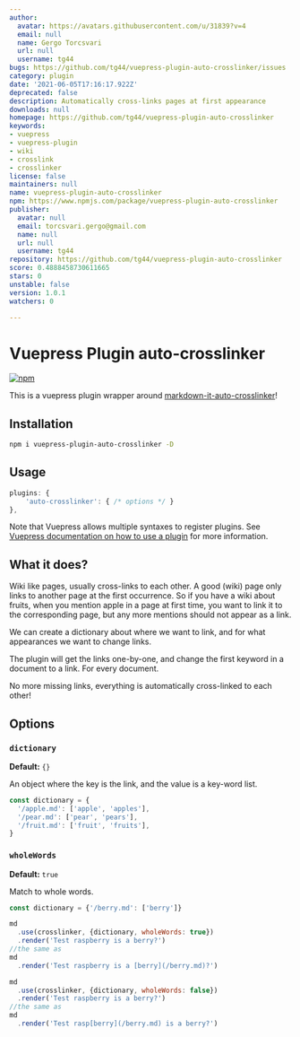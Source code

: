 ```yaml
---
author:
  avatar: https://avatars.githubusercontent.com/u/31839?v=4
  email: null
  name: Gergo Torcsvari
  url: null
  username: tg44
bugs: https://github.com/tg44/vuepress-plugin-auto-crosslinker/issues
category: plugin
date: '2021-06-05T17:16:17.922Z'
deprecated: false
description: Automatically cross-links pages at first appearance
downloads: null
homepage: https://github.com/tg44/vuepress-plugin-auto-crosslinker
keywords:
- vuepress
- vuepress-plugin
- wiki
- crosslink
- crosslinker
license: false
maintainers: null
name: vuepress-plugin-auto-crosslinker
npm: https://www.npmjs.com/package/vuepress-plugin-auto-crosslinker
publisher:
  avatar: null
  email: torcsvari.gergo@gmail.com
  name: null
  url: null
  username: tg44
repository: https://github.com/tg44/vuepress-plugin-auto-crosslinker
score: 0.4888458730611665
stars: 0
unstable: false
version: 1.0.1
watchers: 0

---
```


# Vuepress Plugin auto-crosslinker

[![npm](https://img.shields.io/npm/v/vuepress-plugin-auto-crosslinker)](https://www.npmjs.com/package/vuepress-plugin-auto-crosslinker)

This is a vuepress plugin wrapper around [markdown-it-auto-crosslinker](https://github.com/tg44/markdown-it-auto-crosslinker)!

## Installation

```bash
npm i vuepress-plugin-auto-crosslinker -D
```

## Usage

```js
plugins: {
    'auto-crosslinker': { /* options */ }
},
```

Note that Vuepress allows multiple syntaxes to register plugins. See [Vuepress documentation on how to use a plugin](https://vuepress.vuejs.org/plugin/using-a-plugin.html) for more information.

## What it does?
Wiki like pages, usually cross-links to each other.
A good (wiki) page only links to another page at the first occurrence.
So if you have a wiki about fruits, when you mention apple in a page at first time,
you want to link it to the corresponding page, but any more mentions should not appear as a link.

We can create a dictionary about where we want to link, and for what appearances we want to change links.

The plugin will get the links one-by-one, and change the first keyword in a document to a link. For every document.

No more missing links, everything is automatically cross-linked to each other!

## Options
### `dictionary`
**Default:** `{}`

An object where the key is the link, and the value is a key-word list.
```js
const dictionary = {
  '/apple.md': ['apple', 'apples'],
  '/pear.md': ['pear', 'pears'],
  '/fruit.md': ['fruit', 'fruits'],
}
```

### `wholeWords`
**Default:** `true`

Match to whole words.
```js
const dictionary = {'/berry.md': ['berry']}

md
  .use(crosslinker, {dictionary, wholeWords: true})
  .render('Test raspberry is a berry?')
//the same as 
md
  .render('Test raspberry is a [berry](/berry.md)?')

md
  .use(crosslinker, {dictionary, wholeWords: false})
  .render('Test raspberry is a berry?')
//the same as 
md
  .render('Test rasp[berry](/berry.md) is a berry?')
```
